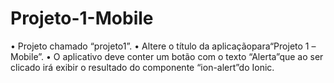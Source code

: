# Projeto-1-Mobile
• Projeto chamado “projeto1”.
• Altere o título da aplicaçãopara“Projeto 1 –Mobile”.
• O aplicativo deve conter um botão com o texto “Alerta”que ao ser clicado irá exibir o resultado do componente “ion-alert”do Ionic.
